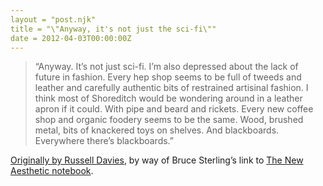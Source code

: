 ```yaml
---
layout = "post.njk"
title = "\"Anyway, it's not just the sci-fi\""
date = 2012-04-03T00:00:00Z
---
```


> “Anyway. It’s not just sci-fi. I’m also depressed about the lack of future in fashion. Every hep shop seems to be full of tweeds and leather and carefully authentic bits of restrained artisinal fashion. I think most of Shoreditch would be wondering around in a leather apron if it could. With pipe and beard and rickets. Every new coffee shop and organic foodery seems to be the same. Wood, brushed metal, bits of knackered toys on shelves. And blackboards. Everywhere there’s blackboards.”

[Originally by Russell Davies](http://russelldavies.typepad.com/planning/2010/10/something-something-something.html), by way of Bruce Sterling’s link to [The New Aesthetic notebook](http://booktwo.org/notebook/sxaesthetic/).
